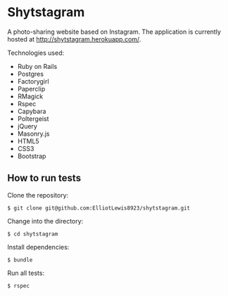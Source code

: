 Shytstagram
=========

A photo-sharing website based on Instagram.  The application is currently hosted at http://shytstagram.herokuapp.com/.

Technologies used:
- Ruby on Rails
- Postgres
- Factorygirl
- Paperclip
- RMagick
- Rspec
- Capybara
- Poltergeist
- jQuery
- Masonry.js
- HTML5
- CSS3
- Bootstrap


How to run tests
----------------
Clone the repository:
```shell
$ git clone git@github.com:ElliotLewis8923/shytstagram.git
```

Change into the directory:
```shell
$ cd shytstagram
```

Install dependencies:
```shell
$ bundle
```

Run all tests:
```shell
$ rspec
```